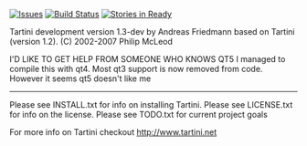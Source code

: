 [![Issues](https://badge.waffle.io/Guildenstern/Tartini.svg?label=backlog&title=Backlog)](http://waffle.io/Guildenstern/Tartini) 
[![Build Status](https://travis-ci.org/Guildenstern/Tartini.svg?branch=master)](https://travis-ci.org/Guildenstern/Tartini)
[![Stories in Ready](https://badge.waffle.io/Guildenstern/Tartini.svg?label=ready&title=Ready)](http://waffle.io/Guildenstern/Tartini) 

Tartini development version 1.3-dev by Andreas Friedmann
based on Tartini (version 1.2). (C) 2002-2007  Philip McLeod

I'D LIKE TO GET HELP FROM SOMEONE WHO KNOWS QT5
I managed to compile this with qt4. Most qt3 support is now removed from code. However it seems qt5 doesn't like me


*************************************************************

Please see INSTALL.txt for info on installing Tartini.
Please see LICENSE.txt for info on the license.
Please see TODO.txt for current project goals

For more info on Tartini checkout http://www.tartini.net
